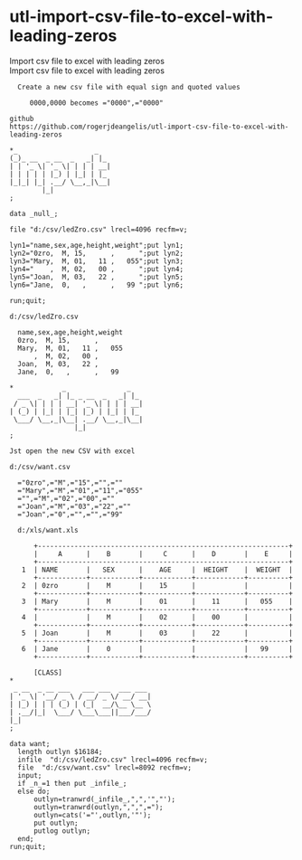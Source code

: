 # utl-import-csv-file-to-excel-with-leading-zeros
Import csv file to excel with leading zeros  
    Import csv file to excel with leading zeros                                               
                                                                                              
      Create a new csv file with equal sign and quoted values                                 
                                                                                              
         0000,0000 becomes ="0000",="0000"                                                    
                                                                                              
    github                                                                                    
    https://github.com/rogerjdeangelis/utl-import-csv-file-to-excel-with-leading-zeros        
                                                                                              
    *_                   _                                                                    
    (_)_ __  _ __  _   _| |_                                                                  
    | | '_ \| '_ \| | | | __|                                                                 
    | | | | | |_) | |_| | |_                                                                  
    |_|_| |_| .__/ \__,_|\__|                                                                 
            |_|                                                                               
    ;                                                                                         
                                                                                              
    data _null_;                                                                              
                                                                                              
    file "d:/csv/ledZro.csv" lrecl=4096 recfm=v;                                              
                                                                                              
    lyn1="name,sex,age,height,weight";put lyn1;                                               
    lyn2="0zro,  M, 15,      ,      ";put lyn2;                                               
    lyn3="Mary,  M, 01,   11 ,   055";put lyn3;                                               
    lyn4="    ,  M, 02,   00 ,      ";put lyn4;                                               
    lyn5="Joan,  M, 03,   22 ,      ";put lyn5;                                               
    lyn6="Jane,  0,   ,      ,   99 ";put lyn6;                                               
                                                                                              
    run;quit;                                                                                 
                                                                                              
    d:/csv/ledZro.csv                                                                         
                                                                                              
      name,sex,age,height,weight                                                              
      0zro,  M, 15,      ,                                                                    
      Mary,  M, 01,   11 ,   055                                                              
          ,  M, 02,   00 ,                                                                    
      Joan,  M, 03,   22 ,                                                                    
      Jane,  0,   ,      ,   99                                                               
                                                                                              
    *            _               _                                                            
      ___  _   _| |_ _ __  _   _| |_                                                          
     / _ \| | | | __| '_ \| | | | __|                                                         
    | (_) | |_| | |_| |_) | |_| | |_                                                          
     \___/ \__,_|\__| .__/ \__,_|\__|                                                         
                    |_|                                                                       
    ;                                                                                         
                                                                                              
    Jst open the new CSV with excel                                                           
                                                                                              
    d:/csv/want.csv                                                                           
                                                                                              
      ="0zro",="M",="15",="",=""                                                              
      ="Mary",="M",="01",="11",="055"                                                         
      ="",="M",="02",="00",=""                                                                
      ="Joan",="M",="03",="22",=""                                                            
      ="Joan",="0",="",="",="99"                                                              
                                                                                              
      d:/xls/want.xls                                                                         
                                                                                              
          +--------------------------------------------------------------+                    
          |     A      |    B       |     C      |    D       |    E     |                    
          +--------------------------------------------------------------+                    
       1  | NAME       |   SEX      |    AGE     |  HEIGHT    |  WEIGHT  |                    
          +------------+------------+------------+------------+----------+                    
       2  | 0zro       |    M       |    15      |            |          |                    
          +------------+------------+------------+------------+----------+                    
       3  | Mary       |    M       |    01      |    11      |   055    |                    
          +------------+------------+------------+------------+----------+                    
       4  |            |    M       |    02      |    00      |          |                    
          +------------+------------+------------+------------+----------+                    
       5  | Joan       |    M       |    03      |    22      |          |                    
          +------------+------------+------------+------------+----------+                    
       6  | Jane       |    0       |            |            |   99     |                    
          +------------+------------+------------+------------+----------+                    
                                                                                              
          [CLASS]                                                                             
    *                                                                                         
     _ __  _ __ ___   ___ ___  ___ ___                                                        
    | '_ \| '__/ _ \ / __/ _ \/ __/ __|                                                       
    | |_) | | | (_) | (_|  __/\__ \__ \                                                       
    | .__/|_|  \___/ \___\___||___/___/                                                       
    |_|                                                                                       
    ;                                                                                         
                                                                                              
    data want;                                                                                
      length outlyn $16184;                                                                   
      infile  "d:/csv/ledZro.csv" lrecl=4096 recfm=v;                                         
      file  "d:/csv/want.csv" lrecl=8092 recfm=v;                                             
      input;                                                                                  
      if _n_=1 then put _infile_;                                                             
      else do;                                                                                
          outlyn=tranwrd(_infile_,",",'","');                                                 
          outlyn=tranwrd(outlyn,",",",=");                                                    
          outlyn=cats('="',outlyn,'"');                                                       
          put outlyn;                                                                         
          putlog outlyn;                                                                      
      end;                                                                                    
    run;quit;                                                                                 
